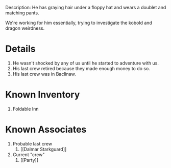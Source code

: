 Description: He has graying hair under a floppy hat and wears a doublet and matching pants.

We're working for him essentially, trying to investigate the kobold and dragon weirdness.

# Details
1. He wasn't shocked by any of us until he started to adventure with us.
2. His last crew retired because they made enough money to do so.
3. His last crew was in Baclinaw.

# Known Inventory
1. Foldable Inn

# Known Associates
1. Probable last crew
	1. [[Dalmar Starkguard]]
2. Current "crew"
	1. [[Party]]
